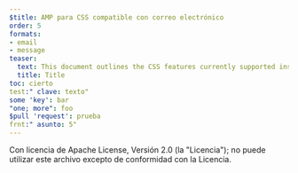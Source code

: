 ```yaml
---
$title: AMP para CSS compatible con correo electrónico
order: 5
formats:
- email
- message
teaser:
  text: This document outlines the CSS features currently supported inside AMP emails.
  title: Title
toc: cierto
test:" clave: texto"
some 'key': bar
"one; more": foo
$pull 'request': prueba
frnt:" asunto: 5"
---
```


Con licencia de Apache License, Versión 2.0 (la "Licencia"); no puede utilizar este archivo excepto de conformidad con la Licencia.

